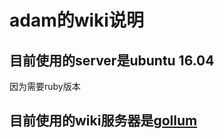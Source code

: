 # adam的wiki说明

## 目前使用的server是ubuntu 16.04
因为需要ruby版本

## 目前使用的wiki服务器是[gollum](https://github.com/gollum/gollum)
